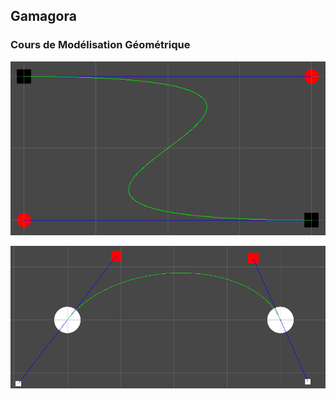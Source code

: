 ## Gamagora
### Cours de Modélisation Géométrique

![Hermite](./Images/Hermite.png?raw=true "Hermite")

![Bézier](./Images/Bezier.png?raw=true "Bézier")
